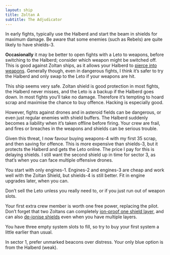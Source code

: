 ```yaml
---
layout: ship
title: Zoltan A
subtitle: The Adjudicator
---
```

In early fights, typically use the Halberd and start the beam in shields for maximum damage. Be aware that some enemies (such as Rebels) are quite likely to have shields-3.

**Occasionally** it may be better to open fights with a Leto to weapons, before switching to the Halberd; consider which weapon might be switched off. This is good against Zoltan ships, as it allows your Halberd to [pierce into weapons](https://www.youtube.com/watch?v=IsY5J8t3_ok). Generally though, even in dangerous fights, I think it’s safer to try the Halberd and only swap to the Leto if your weapons are hit.

This ship seems very safe. Zoltan shield is good protection in most fights, the Halberd never misses, and the Leto is a backup if the Halberd goes down. In most fights you’ll take no damage. Therefore it’s tempting to hoard scrap and maximise the chance to buy offence. Hacking is especially good.

However, fights against drones and in asteroid fields can be dangerous, or even just regular enemies with shield buffers. The Halberd suddenly becomes a liability when it’s taken offline before firing. Your crew are frail, and fires or breaches in the weapons and shields can be serious trouble.

Given this threat, I now favour buying weapons-4 with my first 35 scrap, and then saving for offence. This is more expensive than shields-3, but it protects the Halberd and gets the Leto online. The price I pay for this is delaying shields. I still want the second shield up in time for sector 3, as that’s when you can face multiple offensive drones.

You start with only engines-1. Engines-2 and engines-3 are cheap and work well with the Zoltan Shield, but shields-4 is still better. Fit in engine upgrades later, when you can.

Don’t sell the Leto unless you really need to, or if you just run out of weapon slots.

Your first extra crew member is worth one free power, replacing the pilot. Don’t forget that two Zoltans can completely [ion-proof one shield layer](https://www.youtube.com/watch?v=jpR3veZtlsc&t=3m15s), and can also [de-ionise shields](https://www.youtube.com/watch?v=jpR3veZtlsc&t=52s) even when you have multiple layers.

You have three empty system slots to fill, so try to buy your first system a little earlier than usual.

In sector 1, prefer unmarked beacons over distress. Your only blue option is from the Halberd (weak).